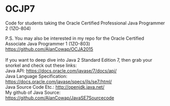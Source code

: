# OCJP7
Code for students taking the Oracle Certified Professional Java Programmer 2 (1ZO-804)

P.S. You may also be interested in my repo for the Oracle Certified Associate Java Programmer 1 (1ZO-803) 
https://github.com/AlanCowap/OCJA2015 <br>
 <br>
If you want to deep dive into Java 2 Standard Edition 7, then grab your snorkel and check out these links: <br>
Java API:                     https://docs.oracle.com/javase/7/docs/api/ <br>
Java Language Specification:  https://docs.oracle.com/javase/specs/jls/se7/html/ <br>
Java Source Code Etc.:        http://openjdk.java.net/ <br>
My github of Java Source:     https://github.com/AlanCowap/JavaSE7Sourcecode <br>
 <br>
